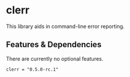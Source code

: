 # clerr

This library aids in command-line error reporting.

## Features & Dependencies

There are currently no optional features.

    clerr = "0.5.0-rc.1"
